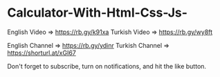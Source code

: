 # Calculator-With-Html-Css-Js-
English Video => https://rb.gy/k91xa
Turkish Video => https://rb.gy/wy8ft

English Channel => https://rb.gy/ydinr
Turkish Channel => https://shorturl.at/xGI67

Don't forget to subscribe, turn on notifications, and hit the like button.
